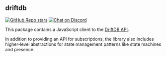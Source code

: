 ## driftdb

[![GitHub Repo stars](https://img.shields.io/github/stars/drifting-in-space/driftdb?style=social)](https://github.com/drifting-in-space/driftdb)
[![Chat on Discord](https://img.shields.io/static/v1?label=chat&message=discord&color=404eed)](https://discord.gg/N5sEpsuhh9)

This package contains a JavaScript client to the [DriftDB API](https://driftdb.com/docs/api/).

In addition to providing an API for subscriptions, the library also includes higher-level
abstractions for state management patterns like state machines and presence.

